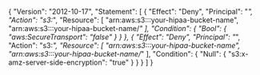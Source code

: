 {
  "Version": "2012-10-17",
  "Statement": [
    {
      "Effect": "Deny",
      "Principal": "*",
      "Action": "s3:*",
      "Resource": [
        "arn:aws:s3:::your-hipaa-bucket-name",
        "arn:aws:s3:::your-hipaa-bucket-name/*"
      ],
      "Condition": {
        "Bool": {
          "aws:SecureTransport": "false"
        }
      }
    },
    {
      "Effect": "Deny",
      "Principal": "*",
      "Action": "s3:*",
      "Resource": [
        "arn:aws:s3:::your-hipaa-bucket-name",
        "arn:aws:s3:::your-hipaa-bucket-name/*"
      ],
      "Condition": {
        "Null": {
          "s3:x-amz-server-side-encryption": "true"
        }
      }
    }
  ]
}